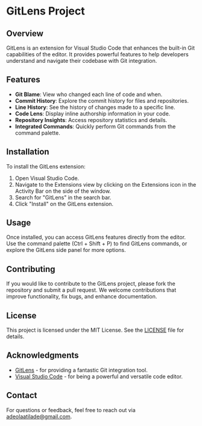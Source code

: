# GitLens Project

## Overview

GitLens is an extension for Visual Studio Code that enhances the built-in Git capabilities of the editor. It provides powerful features to help developers understand and navigate their codebase with Git integration.

## Features

- **Git Blame**: View who changed each line of code and when.
- **Commit History**: Explore the commit history for files and repositories.
- **Line History**: See the history of changes made to a specific line.
- **Code Lens**: Display inline authorship information in your code.
- **Repository Insights**: Access repository statistics and details.
- **Integrated Commands**: Quickly perform Git commands from the command palette.

## Installation

To install the GitLens extension:

1. Open Visual Studio Code.
2. Navigate to the Extensions view by clicking on the Extensions icon in the Activity Bar on the side of the window.
3. Search for "GitLens" in the search bar.
4. Click "Install" on the GitLens extension.

## Usage

Once installed, you can access GitLens features directly from the editor. Use the command palette (Ctrl + Shift + P) to find GitLens commands, or explore the GitLens side panel for more options.

## Contributing

If you would like to contribute to the GitLens project, please fork the repository and submit a pull request. We welcome contributions that improve functionality, fix bugs, and enhance documentation.

## License

This project is licensed under the MIT License. See the [LICENSE](LICENSE) file for details.

## Acknowledgments

- [GitLens](https://gitlens.amod.io/) - for providing a fantastic Git integration tool.
- [Visual Studio Code](https://code.visualstudio.com/) - for being a powerful and versatile code editor.

## Contact

For questions or feedback, feel free to reach out via [adeolaatilade@gmail.com](mailto:adeolaatilade@gmail.com).
